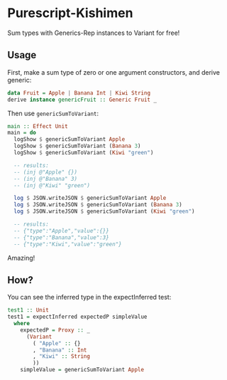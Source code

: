 # Purescript-Kishimen

Sum types with Generics-Rep instances to Variant for free!

## Usage

First, make a sum type of zero or one argument constructors, and derive generic:

```purs
data Fruit = Apple | Banana Int | Kiwi String
derive instance genericFruit :: Generic Fruit _
```

Then use `genericSumToVariant`:

```purs
main :: Effect Unit
main = do
  logShow $ genericSumToVariant Apple
  logShow $ genericSumToVariant (Banana 3)
  logShow $ genericSumToVariant (Kiwi "green")

  -- results:
  -- (inj @"Apple" {})
  -- (inj @"Banana" 3)
  -- (inj @"Kiwi" "green")

  log $ JSON.writeJSON $ genericSumToVariant Apple
  log $ JSON.writeJSON $ genericSumToVariant (Banana 3)
  log $ JSON.writeJSON $ genericSumToVariant (Kiwi "green")

  -- results:
  -- {"type":"Apple","value":{}}
  -- {"type":"Banana","value":3}
  -- {"type":"Kiwi","value":"green"}
```

Amazing!

## How?

You can see the inferred type in the expectInferred test:

```purs
test1 :: Unit
test1 = expectInferred expectedP simpleValue
  where
    expectedP = Proxy :: _
      (Variant
        ( "Apple" :: {}
        , "Banana" :: Int
        , "Kiwi" :: String
        ))
    simpleValue = genericSumToVariant Apple
```
